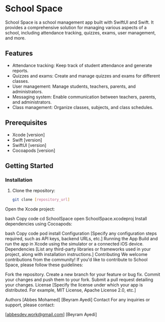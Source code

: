 # School Space

School Space is a school management app built with SwiftUI and Swift. It provides a comprehensive solution for managing various aspects of a school, including attendance tracking, quizzes, exams, user management, and more.

## Features

- Attendance tracking: Keep track of student attendance and generate reports.
- Quizzes and exams: Create and manage quizzes and exams for different classes.
- User management: Manage students, teachers, parents, and administrators.
- Messaging system: Enable communication between teachers, parents, and administrators.
- Class management: Organize classes, subjects, and class schedules.

## Prerequisites

- Xcode [version]
- Swift [version]
- SwiftUI [version]
- Cocoapods [version]

## Getting Started

### Installation

1. Clone the repository:

   ```bash
   git clone [repository_url]
Open the Xcode project:

bash
Copy code
cd SchoolSpace
open SchoolSpace.xcodeproj
Install dependencies using Cocoapods:

bash
Copy code
pod install
Configuration
[Specify any configuration steps required, such as API keys, backend URLs, etc.]
Running the App
Build and run the app in Xcode using the simulator or a connected iOS device.
Dependencies
[List any third-party libraries or frameworks used in your project, along with installation instructions.]
Contributing
We welcome contributions from the community! If you'd like to contribute to School Space, please follow these guidelines:

Fork the repository.
Create a new branch for your feature or bug fix.
Commit your changes and push them to your fork.
Submit a pull request detailing your changes.
License
[Specify the license under which your app is distributed. For example, MIT License, Apache License 2.0, etc.]

Authors
[Abbes Mohamed]
[Beyram Ayedi]
Contact
For any inquiries or support, please contact:

[abbesdev.work@gmail.com]
[Beyram Ayedi]
